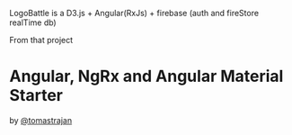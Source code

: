 LogoBattle is a D3.js + Angular(RxJs) + firebase (auth and fireStore realTime db)


From that project 

# Angular, NgRx and Angular Material Starter 
by [@tomastrajan](https://twitter.com/tomastrajan)

